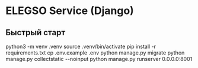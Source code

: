 # ELEGSO Service (Django)

## Быстрый старт
python3 -m venv .venv
source .venv/bin/activate
pip install -r requirements.txt
cp .env.example .env
python manage.py migrate
python manage.py collectstatic --noinput
python manage.py runserver 0.0.0.0:8001
